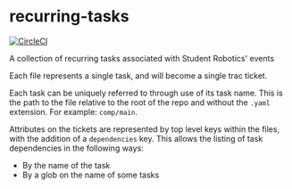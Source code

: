 recurring-tasks
===============

[![CircleCI](https://circleci.com/gh/srobo/recurring-tasks.svg?style=svg)](https://circleci.com/gh/srobo/recurring-tasks)

A collection of recurring tasks associated with Student Robotics' events

Each file represents a single task, and will become a single trac ticket.

Each task can be uniquely referred to through use of its task name. This
is the path to the file relative to the root of the repo and without the
`.yaml` extension. For example: `comp/main`.

Attributes on the tickets are represented by top level keys within the files,
with the addition of a `dependencies` key.
This allows the listing of task dependencies in the following ways:
 * By the name of the task
 * By a glob on the name of some tasks
